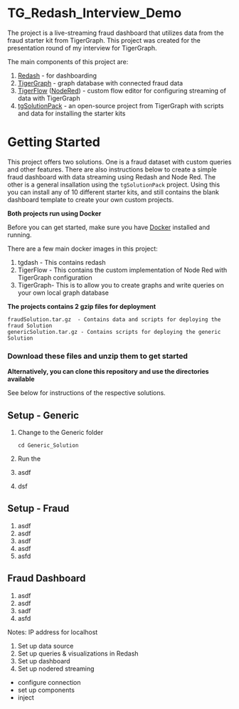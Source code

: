# TG_Redash_Interview_Demo
The project is a live-streaming fraud dashboard that utilizes data from the fraud starter kit from TigerGraph. This project was created for the presentation round of my interview for TigerGraph. 

The main components of this project are:
1. [Redash](https://redash.io/) - for dashboarding
2. [TigerGraph](https://www.tigergraph.com/) - graph database with connected fraud data
3. [TigerFlow](https://github.com/TigerGraph-DevLabs/TigerFlow) ([NodeRed](https://nodered.org/)) - custom flow editor for configuring streaming of data with TigerGraph
4. [tgSolutionPack](https://github.com/TigerGraph-DevLabs/tgSolutionPack) - an open-source project from TigerGraph with scripts and data for installing the starter kits

# Getting Started
This project offers two solutions. One is a fraud dataset with custom queries and other features. There are also instructions below to create a simple fraud dashboard with data streaming using Redash and Node Red. The other is a general insallation using the `tgSolutionPack` project. Using this you can install any of 10 different starter kits, and still contains the blank dashboard template to create your own custom projects.

**Both projects run using Docker**

Before you can get started, make sure you have [Docker](https://www.docker.com/) installed and running.

There are a few main docker images in this project:
1. tgdash - This contains redash
2. TigerFlow - This contains the custom implementation of Node Red with TigerGraph configuration
3. TigerGraph- This is to allow you to create graphs and write queries on your own local graph database

**The projects contains 2 gzip files for deployment**
```
fraudSolution.tar.gz  - Contains data and scripts for deploying the fraud Solution
genericSolution.tar.gz - Contains scripts for deploying the generic Solution
```

### Download these files and unzip them to get started

**Alternatively, you can clone this repository and use the directories available**


See below for instructions of the respective solutions.
## Setup - Generic
1. Change to the Generic folder

   `cd Generic_Solution`

3. Run the 
4. asdf
5. dsf
## Setup - Fraud
1. asdf
2. asdf
3. asdf
4. asdf
5. asfd
## Fraud Dashboard
1. asdf
2. asdf
3. sadf
4. asfd

Notes: IP address for localhost
1. Set up data source
2. Set up queries & visualizations in Redash
3. Set up dashboard
4. Set up nodered streaming
 - configure connection
 - set up components
 - inject
